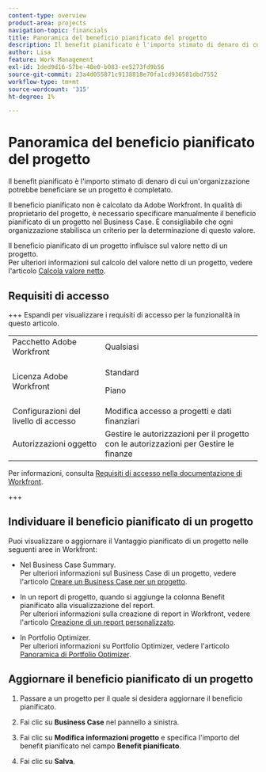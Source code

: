 ```yaml
---
content-type: overview
product-area: projects
navigation-topic: financials
title: Panoramica del beneficio pianificato del progetto
description: Il benefit pianificato è l'importo stimato di denaro di cui un'organizzazione potrebbe beneficiare se un progetto è completato.
author: Lisa
feature: Work Management
exl-id: 1ded9d16-57be-40e0-b083-ee5273fd9b56
source-git-commit: 23a4d055871c9138818e70fa1cd936581dbd7552
workflow-type: tm+mt
source-wordcount: '315'
ht-degree: 1%

---
```


# Panoramica del beneficio pianificato del progetto

Il benefit pianificato è l&#39;importo stimato di denaro di cui un&#39;organizzazione potrebbe beneficiare se un progetto è completato.

Il beneficio pianificato non è calcolato da Adobe Workfront. In qualità di proprietario del progetto, è necessario specificare manualmente il beneficio pianificato di un progetto nel Business Case. È consigliabile che ogni organizzazione stabilisca un criterio per la determinazione di questo valore.

Il beneficio pianificato di un progetto influisce sul valore netto di un progetto.\
Per ulteriori informazioni sul calcolo del valore netto di un progetto, vedere l&#39;articolo [Calcola valore netto](../../../manage-work/projects/project-finances/calculate-net-value.md).

## Requisiti di accesso

+++ Espandi per visualizzare i requisiti di accesso per la funzionalità in questo articolo.

<table style="table-layout:auto"> 
 <col> 
 <col> 
 <tbody> 
  <tr> 
   <td>Pacchetto Adobe Workfront</td> 
   <td>Qualsiasi </td> 
  </tr> 
  <tr> 
   <td>Licenza Adobe Workfront</td> 
   <td>
   <p>Standard</p>
   <p>Piano</p></td> 
  </tr> 
  <tr> 
   <td>Configurazioni del livello di accesso</td> 
   <td>Modifica accesso a progetti e dati finanziari</td> 
  </tr> 
  <tr> 
   <td>Autorizzazioni oggetto</td> 
   <td>Gestire le autorizzazioni per il progetto con le autorizzazioni per Gestire le finanze</td> 
  </tr> 
 </tbody> 
</table>

Per informazioni, consulta [Requisiti di accesso nella documentazione di Workfront](/help/quicksilver/administration-and-setup/add-users/access-levels-and-object-permissions/access-level-requirements-in-documentation.md).

+++

## Individuare il beneficio pianificato di un progetto

Puoi visualizzare o aggiornare il Vantaggio pianificato di un progetto nelle seguenti aree in Workfront:

* Nel Business Case Summary.\
  Per ulteriori informazioni sul Business Case di un progetto, vedere l&#39;articolo [Creare un Business Case per un progetto](../../../manage-work/projects/define-a-business-case/create-business-case.md).

* In un report di progetto, quando si aggiunge la colonna Benefit pianificato alla visualizzazione del report.\
  Per ulteriori informazioni sulla creazione di report in Workfront, vedere l&#39;articolo [Creazione di un report personalizzato](../../../reports-and-dashboards/reports/creating-and-managing-reports/create-custom-report.md).

* In Portfolio Optimizer.\
  Per ulteriori informazioni su Portfolio Optimizer, vedere l&#39;articolo [Panoramica di Portfolio Optimizer](../../../manage-work/portfolios/portfolio-optimizer/portfolio-optimizer-overview.md).

## Aggiornare il beneficio pianificato di un progetto

1. Passare a un progetto per il quale si desidera aggiornare il beneficio pianificato.
1. Fai clic su **Business Case** nel pannello a sinistra.
1. Fai clic su **Modifica informazioni progetto** e specifica l&#39;importo del benefit pianificato nel campo **Benefit pianificato**.

1. Fai clic su **Salva**.
